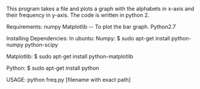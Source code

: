 This program takes a file and plots a graph with the alphabets in x-axis and their frequency in y-axis.
The code is written in python 2. 

Requirements:
numpy
Matplotlib -- To plot the bar graph.
Python2.7

Installing Dependencies:
In ubuntu:
Numpy: $ sudo apt-get install python-numpy python-scipy

Matplotlib: $ sudo apt-get install python-matplotlib

Python: $ sudo apt-get install python

USAGE: python freq.py [filename with exact path]
